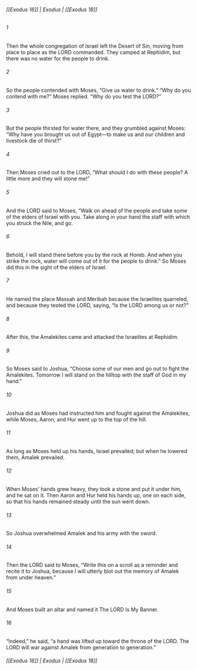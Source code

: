###### [[Exodus 16]] | Exodus | [[Exodus 18]]

###### 1
Then the whole congregation of Israel left the Desert of Sin, moving from place to place as the LORD commanded. They camped at Rephidim, but there was no water for the people to drink.
###### 2
So the people contended with Moses, “Give us water to drink.” “Why do you contend with me?” Moses replied. “Why do you test the LORD?”
###### 3
But the people thirsted for water there, and they grumbled against Moses: “Why have you brought us out of Egypt—to make us and our children and livestock die of thirst?”
###### 4
Then Moses cried out to the LORD, “What should I do with these people? A little more and they will stone me!”
###### 5
And the LORD said to Moses, “Walk on ahead of the people and take some of the elders of Israel with you. Take along in your hand the staff with which you struck the Nile, and go.
###### 6
Behold, I will stand there before you by the rock at Horeb. And when you strike the rock, water will come out of it for the people to drink.” So Moses did this in the sight of the elders of Israel.
###### 7
He named the place Massah and Meribah because the Israelites quarreled, and because they tested the LORD, saying, “Is the LORD among us or not?”
###### 8
After this, the Amalekites came and attacked the Israelites at Rephidim.
###### 9
So Moses said to Joshua, “Choose some of our men and go out to fight the Amalekites. Tomorrow I will stand on the hilltop with the staff of God in my hand.”
###### 10
Joshua did as Moses had instructed him and fought against the Amalekites, while Moses, Aaron, and Hur went up to the top of the hill.
###### 11
As long as Moses held up his hands, Israel prevailed; but when he lowered them, Amalek prevailed.
###### 12
When Moses’ hands grew heavy, they took a stone and put it under him, and he sat on it. Then Aaron and Hur held his hands up, one on each side, so that his hands remained steady until the sun went down.
###### 13
So Joshua overwhelmed Amalek and his army with the sword.
###### 14
Then the LORD said to Moses, “Write this on a scroll as a reminder and recite it to Joshua, because I will utterly blot out the memory of Amalek from under heaven.”
###### 15
And Moses built an altar and named it The LORD Is My Banner.
###### 16
“Indeed,” he said, “a hand was lifted up toward the throne of the LORD. The LORD will war against Amalek from generation to generation.”

###### [[Exodus 16]] | Exodus | [[Exodus 18]]
